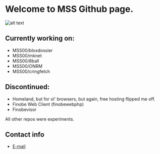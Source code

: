 # Welcome to MSS Github page.

![alt text](https://i.imgur.com/0ukTVB1.png "MSS Logo")

## Currently working on:

* MSS00/bloxdossier
* MSS00/mknet
* MSS00/8ball
* MSS00/ONRM
* MSS00/cringfetch

## Discontinued:

* Homeland, but for ol' browsers, but again, free hosting flipped me off.
* Finobe Web Client (finobewebphp)
* Finobevisor

All other repos were experiments.

## Contact info

* [E-mail](mailto:mssceo@tutanota.de)
